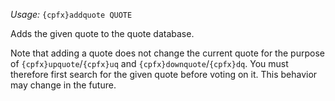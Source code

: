 *Usage:* `{cpfx}addquote QUOTE`

Adds the given quote to the quote database.

Note that adding a quote does not change the current quote for the purpose of `{cpfx}upquote`/`{cpfx}uq` and `{cpfx}downquote`/`{cpfx}dq`. You must therefore first search for the given quote before voting on it. This behavior may change in the future.
